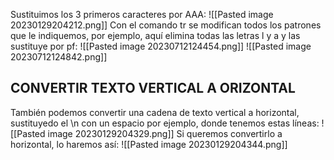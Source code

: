 Sustituimos los 3 primeros caracteres por AAA:
![[Pasted image 20230129204212.png]]
Con el comando tr se modifican todos los patrones que le indiquemos, por ejemplo, aquí elimina todas las letras l y a y las sustituye por pf:
![[Pasted image 20230712124454.png]]
![[Pasted image 20230712124842.png]]
## CONVERTIR TEXTO VERTICAL A ORIZONTAL
También podemos convertir una cadena de texto vertical a horizontal, sustituyedo el \n con un espacio por ejemplo, donde tenemos estas líneas:
![[Pasted image 20230129204329.png]]
Si queremos convertirlo a horizontal, lo haremos así:
![[Pasted image 20230129204344.png]]